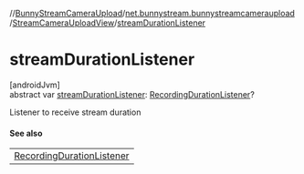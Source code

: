 //[BunnyStreamCameraUpload](../../../index.md)/[net.bunnystream.bunnystreamcameraupload](../index.md)/[StreamCameraUploadView](index.md)/[streamDurationListener](stream-duration-listener.md)

# streamDurationListener

[androidJvm]\
abstract var [streamDurationListener](stream-duration-listener.md): [RecordingDurationListener](../-recording-duration-listener/index.md)?

Listener to receive stream duration

#### See also

| |
|---|
| [RecordingDurationListener](../-recording-duration-listener/index.md) |
